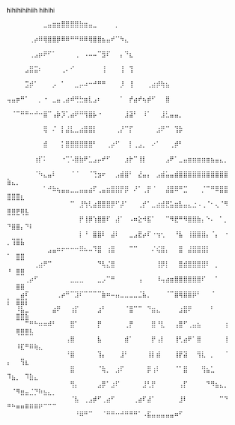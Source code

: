 hihihihihiih
hihihi


⠀⠀⠀⠀⠀⠀⠀⠀⣀⣤⣶⣶⣿⣿⣿⣿⣷⣶⣤⣀⠀⠀⠀⠀⡀⠀⠀⠀⠀⠀⠀⠀⠀⠀⠀⠀⠀⠀⠀⠀⠀⠀⠀⠀⠀⠀⠀⠀⠀⠀⠀⠀⠀⠀⠀⠀⠀⠀⠀⠀
⠀⠀⠀⠀⠀⢀⡴⠿⢿⣿⣿⡿⠿⠿⠛⠛⠿⠿⢿⣿⣿⣦⣤⠞⠉⠳⣄⠀⠀⠀⠀⠀⠀⠀⠀⠀⠀⠀⠀⠀⠀⠀⠀⠀⠀⠀⠀⠀⠀⠀⠀⠀⠀⠀⠀⠀⠀⠀⠀⠀
⠀⠀⠀⠀⠀⢀⣠⡶⠟⠋⠁⠀⠀⠀⠀⢀⠀⠠⠤⠤⠉⣻⠏⠀⠀⡄⠙⣆⠀⠀⠀⠀⠀⠀⠀⠀⠀⠀⠀⠀⠀⠀⠀⠀⠀⠀⠀⠀⠀⠀⠀⠀⠀⠀⠀⠀⠀⠀⠀⠀
⠀⠀⠀⠀⣠⣿⣭⠆⠀⠀⠀⠀⢀⠄⠊⠀⠀⠀⠀⠀⠀⢸⠀⠀⠀⢸⠀⢹⠀⠀⠀⠀⠀⠀⠀⠀⠀⠀⠀⠀⠀⠀⠀⠀⠀⠀⠀⠀⠀⠀⠀⠀⠀⠀⠀⠀⠀⠀⠀⠀
⠀⠀⠀⠀⣩⡾⠁⠀⠀⠀⡠⠀⠁⠀⠀⣀⡤⠴⠒⠚⠛⠛⠀⠀⠀⡸⠀⢸⠀⠀⠀⢀⣴⡾⢷⣦⠀⠀⠀⠀⠀⠀⠀⠀⠀⠀⠀⠀⠀⠀⠀⠀⠀⠀⠀⠀⠀⠀⠀⠀
⢤⣤⡶⠛⠁⠀⠀⡀⠐⠀⣀⣤⢀⣴⠾⢛⣓⣶⣇⣠⠆⠀⠀⠀⠀⠁⠀⡞⣴⠞⢦⡾⠋⠀⠀⣿⠀⠀⠀⠀⠀⠀⠀⠀⠀⠀⠀⠀⠀⠀⠀⠀⠀⠀⠀⠀⠀⠀⠀⠀
⠀⠈⠉⠛⠛⠒⠚⠒⣿⠉⢠⡷⡹⢁⣴⠟⠛⢻⣿⡧⠐⠀⠀⠀⠀⠀⣸⣽⠃⠀⠸⠁⠀⠀⣸⣃⣤⣤⡀⠀⠀⠀⠀⠀⠀⠀⠀⠀⠀⠀⠀⠀⠀⠀⠀⠀⠀⠀⠀⠀
⠀⠀⠀⠀⠀⠀⠀⠀⢿⠀⠌⠀⡇⣼⣇⣀⣴⣿⣿⡇⠀⠀⠀⠀⢀⡜⠉⡏⠀⠀⠀⠀⠀⣰⠟⠉⠀⢹⡷⠀⠀⠀⠀⠀⠀⠀⠀⠀⠀⠀⠀⠀⠀⠀⠀⠀⠀⠀⠀⠀
⠀⠀⠀⠀⠀⠀⠀⠀⣾⠀⠀⠀⡅⣿⣿⣿⣿⣿⣿⠃⠀⠀⢀⡴⠋⠀⠀⡇⢀⣠⡀⠀⠔⠁⠀⠀⢀⡾⠃⠀⠀⠀⠀⠀⠀⠀⠀⠀⠀⠀⠀⠀⠀⠀⠀⠀⠀⠀⠀⠀
⠀⠀⠀⠀⠀⠀⢰⡏⠅⠀⠀⠀⠐⢉⠡⣿⣷⠟⣁⣠⡤⠞⠋⠀⠀⠀⣰⡗⠉⢸⡇⠀⠀⠀⠀⣠⠟⠁⣀⣤⣶⣶⣶⣶⣶⣦⣤⣄⡀⠀⠀⠀⠀⠀⠀⠀⠀⠀⠀⠀
⠀⠀⠀⠀⠀⠀⠈⠳⣄⣤⠇⠀⠀⠀⠈⠈⠀⠀⠈⢙⣲⠖⠀⠀⣠⣾⣿⠃⠀⣜⣤⡄⠀⣠⣾⣥⣤⣾⣿⣿⣿⣿⣿⣿⣿⣿⣿⣿⣿⣷⣄⡀⠀⠀⠀⠀⠀⠀⠀⠀
⠀⠀⠀⠀⠀⠀⠀⠀⠁⠚⠷⢦⣤⣤⣀⣀⣤⣤⣴⠏⢀⣤⣶⣿⣿⡟⡿⠀⠜⠁⢀⡟⠈⠀⠀⣼⣿⠿⠛⣉⠀⠀⠀⡈⠉⠛⠿⣿⣿⣿⣿⣿⣆⠀⠀⠀⠀⠀⠀⠀
⠀⠀⠀⠀⠀⠀⠀⠀⠀⠀⠀⠀⠀⠀⠉⠀⣸⢳⢇⣴⣿⣿⣿⡿⠋⡼⠁⠀⠀⢀⡞⠁⣀⣴⣾⣟⣥⣶⣧⣤⣄⣐⠠⢀⠈⠂⢄⠈⠻⣿⣿⣟⢿⣧⠀⠀⠀⠀⠀⠀
⠀⠀⠀⠀⠀⠀⠀⠀⠀⠀⠀⠀⠀⠀⠀⠀⡟⢸⡿⢱⣿⣿⠏⠀⣼⠁⠀⠠⠶⣕⠺⣯⠁⠀⠀⠉⠻⣟⠛⠻⣿⣿⣷⡄⠑⠄⠀⠁⡀⠙⣿⣿⡄⠙⠇⠀⠀⠀⠀⠀
⠀⠀⠀⠀⠀⠀⠀⠀⠀⠀⠀⠀⠀⠀⠀⠀⡇⠘⠀⣿⣿⠇⠀⣼⠇⠀⠀⣀⣠⣟⡴⠏⠐⢲⢂⠀⠀⠘⣧⠀⢸⣿⣿⣿⡄⠈⡄⠀⠐⡀⢹⣿⣧⠀⠀⠀⠀⠀⠀⠀
⠀⠀⠀⠀⠀⠀⠀⠀⠀⣠⣤⠶⠖⠒⠒⠒⠿⠦⠤⠹⣿⠀⢰⣿⠀⠀⠀⠉⠉⠀⠀⠀⠌⢮⣿⡄⠀⠀⣿⠀⣼⣿⣿⣿⡇⠀⠀⠀⠀⠁⠀⣿⣿⠀⠀⠀⠀⠀⠀⠀
⠀⠀⠀⠀⠀⠀⢀⣴⠟⠉⠀⠀⠀⠀⠀⠀⠀⠀⠀⠀⠙⢧⣌⣿⠀⠀⠀⠀⠀⠀⠀⠀⠀⢸⡿⡇⠀⠀⣿⣾⣿⣿⣿⣿⠇⠀⡀⠀⠀⠘⠀⣿⣿⠀⠀⠀⠀⠀⠀⠀
⠀⠀⠀⠀⢀⡴⠋⠀⠀⠀⠀⠀⠀⠀⣀⣀⣀⠀⠀⠀⣀⡠⠉⠛⠀⠀⠀⠀⠀⢠⠀⠀⠀⠸⢤⣴⣶⣿⣿⣿⣿⣿⣿⠏⠀⠀⠁⠀⠀⠀⠀⣿⣿⠀⠀⠀⠀⠀⠀⠀
⠀⠀⠀⣴⠏⠀⠀⠀⠀⠀⠀⢀⡴⠛⠉⣹⠏⠉⠉⠉⠉⣷⠶⠤⣤⣀⣀⣀⣀⣈⣧⡀⠀⠀⠀⠈⠉⣿⢿⣿⣿⡿⠃⠀⠀⠈⠀⠀⠀⡇⠀⣿⣿⡇⠀⠀⠀⠀⠀⠀
⠀⠀⠸⣧⣀⠀⠀⠀⠀⠀⣴⠟⠀⠀⢰⡏⠀⠀⠀⠀⣰⠃⠀⠀⠀⠀⠈⣿⠉⠉⠀⠙⣶⣄⠀⠀⠀⠀⣰⣿⠟⠀⠀⠀⠀⠃⠀⠀⠀⠀⠀⣿⣿⣷⠀⠀⠀⠀⠀⠀
⠀⠀⠀⠀⠉⠛⠓⠶⠶⠾⠃⠀⠀⠀⣿⠁⠀⠀⠀⠀⡟⠀⠀⠀⠀⠀⢀⡟⠀⠀⠀⠀⣿⠘⣇⠀⠀⢠⣿⠋⢀⣤⣦⠀⠀⠀⠀⠀⢰⠀⠀⢿⣿⣿⣧⠀⠀⠀⠀⠀
⠀⠀⠀⠀⠀⠀⠀⠀⠀⠀⠀⠀⠀⢠⣿⠀⠀⠀⠀⠀⣧⠀⠀⠀⠀⠀⣾⠁⠀⠀⠀⠀⡟⢠⡇⠀⠀⢸⢃⣴⠟⠁⣿⠀⠀⠀⠀⠀⢸⠀⠀⠸⣏⠛⠿⢷⣄⠀⠀⠀
⠀⠀⠀⠀⠀⠀⠀⠀⠀⠀⠀⠀⠀⠘⣿⠀⠀⠀⠀⠀⢹⡄⠀⠀⠀⣸⠃⠀⠀⠀⠀⢸⡇⣾⠀⠀⠀⢸⡟⣽⠀⠀⢻⣇⠀⡀⠀⠀⠈⡄⠀⠀⢻⣆⠀⠀⠀⠀⠀⠀
⠀⠀⠀⠀⠀⠀⠀⠀⠀⠀⠀⠀⠀⠀⣿⠀⠀⠀⠀⠀⠈⢷⡀⠀⣰⠏⠀⠀⠀⠀⠀⡿⢰⠇⠀⠀⠀⠈⠁⣿⠀⠀⠀⢻⣦⣁⠀⠀⠀⠹⣦⡀⠀⠹⣷⣄⠀⠀⠀⠀
⠀⠀⠀⠀⠀⠀⠀⠀⠀⠀⠀⠀⠀⠀⢻⡄⠀⠀⠀⠀⣠⡿⠁⣰⠏⠀⠀⠀⠀⠀⣸⢃⡟⠀⠀⠀⠀⠀⢠⡏⠀⠀⠀⠀⠙⠻⣦⣄⡀⠀⠈⠻⣶⣤⣈⡙⠷⣦⣄⡀
⠀⠀⠀⠀⠀⠀⠀⠀⠀⠀⠀⠀⠀⠀⠈⣧⠀⢀⣠⡾⠋⢀⣴⠋⠀⠀⠀⠀⢀⣴⠏⣼⠁⠀⠀⠀⠀⠀⣸⠇⠀⠀⠀⠀⠀⠀⠀⠉⠙⠛⠓⠶⠶⠿⠿⠿⠟⠉⠉⠉
⠀⠀⠀⠀⠀⠀⠀⠀⠀⠀⠀⠀⠀⠀⠀⠘⠿⠛⠉⠀⠀⠈⠛⠛⠒⠚⠛⠛⠛⠁⠠⣯⣤⣤⣤⣤⣤⠶⠋⠀⠀⠀⠀⠀⠀⠀⠀⠀⠀⠀⠀⠀⠀⠀⠀⠀⠀⠀⠀⠀
